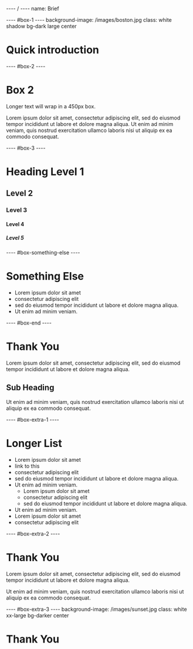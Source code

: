 ---- / ----
name: Brief


---- #box-1 ----
background-image: /images/boston.jpg
class: white shadow bg-dark large center

# Quick introduction

---- #box-2 ----

# Box 2
Longer text will wrap in a 450px box.

Lorem ipsum dolor sit amet, consectetur adipiscing elit, sed do eiusmod tempor incididunt ut labore et dolore magna aliqua. Ut enim ad minim veniam, quis nostrud exercitation ullamco laboris nisi ut aliquip ex ea commodo consequat.


---- #box-3 ----

# Heading Level 1
## Level 2
### Level 3
#### Level 4
##### Level 5


---- #box-something-else ----

# Something Else

- Lorem ipsum dolor sit amet
- consectetur adipiscing elit
- sed do eiusmod tempor incididunt ut labore et dolore magna aliqua.
- Ut enim ad minim veniam.


---- #box-end ----

# Thank You

Lorem ipsum dolor sit amet, consectetur adipiscing elit, sed do eiusmod tempor incididunt ut labore et dolore magna aliqua.

## Sub Heading

Ut enim ad minim veniam, quis nostrud exercitation ullamco laboris nisi ut aliquip ex ea commodo consequat.


---- #box-extra-1 ----

# Longer List

- Lorem ipsum dolor sit amet
- link to this [](/)
- consectetur adipiscing elit
- sed do eiusmod tempor incididunt ut labore et dolore magna aliqua.
- Ut enim ad minim veniam.
  - Lorem ipsum dolor sit amet
  - consectetur adipiscing elit
  - sed do eiusmod tempor incididunt ut labore et dolore magna aliqua.
- Ut enim ad minim veniam.
- Lorem ipsum dolor sit amet
- consectetur adipiscing elit


---- #box-extra-2 ----

# Thank You

Lorem ipsum dolor sit amet, consectetur adipiscing elit, sed do eiusmod tempor incididunt ut labore et dolore magna aliqua.

Ut enim ad minim veniam, quis nostrud exercitation ullamco laboris nisi ut aliquip ex ea commodo consequat.


---- #box-extra-3 ----
background-image: /images/sunset.jpg
class: white xx-large bg-darker center

# Thank You

